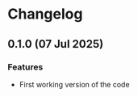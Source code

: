 # Changelog

## 0.1.0 (07 Jul 2025)

### Features

- First working version of the code

<!-- ## 0.0.0 (01 Jun 1970)

### Features

### Improvements

### Bugfixes

### CI/CD

-->
